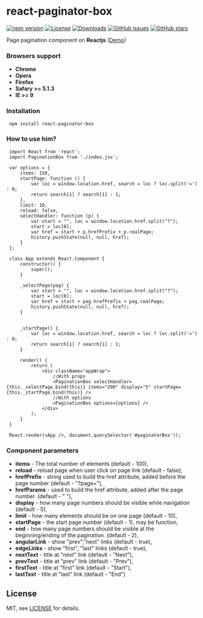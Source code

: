 # react-paginator-box #
[![npm version][npm-image]][npm-url]
[![License][license-image]][license-url]
[![Downloads][downloads-image]][downloads-url]
[![GitHub issues][git-issues]][git-issues-url]
[![GitHub stars][git-stars-image]][git-stars-url]

Page pagination component on **Reactjs** ([Demo](http://abaddongit.github.io/react-paginator-box/))
 
### Browsers support ###
 
 - **Chrome**
 - **Opera**
 - **Firefox**
 - **Safary >= 5.1.3**
 - **IE >= 9**
 
### Installation ###
     npm install react-paginator-box
 
### How to use him? ###
     import React from 'react';
     import PaginationBox from './index.jsx';

     var options = {
         items: 150,
         startPage: function () {
             var loc = window.location.href, search = loc ? loc.split('=') : 0;
             return search[1] ? search[1] : 1;
         },
         limit: 10,
         reload: false,
         selectHandler: function (p) {
             var start = "", loc = window.location.href.split("?");
             start = loc[0];
             var href = start + p.hrefPrefix + p.realPage;
             history.pushState(null, null, href);
         }
     };

     class App extends React.Component {
         constructor() {
             super();
         }

         _selectPage(pag) {
             var start = "", loc = window.location.href.split("?");
             start = loc[0];
             var href = start + pag.hrefPrefix + pag.realPage;
             history.pushState(null, null, href);
         }


         _startPage() {
             var loc = window.location.href, search = loc ? loc.split('=') : 0;
             return search[1] ? search[1] : 1;
         }

         render() {
             return (
                 <div className="appWrap">
                     //With props
                     <PaginationBox selectHandler={this._selectPage.bind(this)} items="200" display="5" startPage={this._startPage.bind(this)} />
                     //With options
                     <PaginationBox options={options} />
                 </div>
             );
         }
     }

     React.render(<App />, document.querySelector('#paginatorBox'));

### Component parameters ###
 
  - **items** - The total number of elements (default - 100),
  - **reload** -  reload page when user click on page link  (default - false),
  - **hrefPrefix** - string used to build the href attribute, added before the page number (default - "?page="),
  - **hrefParams** - used to build the href attribute, added after the page number. (default - " "),
  - **display** - how many page numbers should be visible while navigation (default - 5),
  - **limit** - how many elements should be on one page (default - 10),
  - **startPage** - the start page number (default - 1), may be function,
  - **end** -  how many page numbers should be visible at the beginning/ending of the pagination.  (default - 2),
  - **angularLink** - show "prev","next" links (default - true),
  - **edgeLinks** - show "first", "last" links (default - true),
  - **nextText** - title at "next" link (default - "Next"),
  - **prevText** - title at "prev" link (default - "Prev"),
  - **firstText** - title at "first" link (default - "Start"),
  - **lastText** - title at "last" link (default - "End")


## License

MIT, see [LICENSE][license-url] for details.

[npm-image]: https://img.shields.io/npm/v/react-paginator-box.svg?style=flat-square
[npm-url]: https://www.npmjs.com/package/react-paginator-box
[downloads-image]: http://img.shields.io/npm/dm/react-paginator-box.svg?style=flat-square
[downloads-url]: https://npmjs.org/package/react-paginator-box
[license-image]: http://img.shields.io/npm/l/react-paginator-box.svg?style=flat-square
[license-url]: LICENSE
[git-issues]: https://img.shields.io/github/issues/abaddonGIT/react-paginator-box.svg
[git-issues-url]: https://github.com/abaddonGIT/react-paginator-box/issues
[git-stars-image]: https://img.shields.io/github/stars/abaddonGIT/react-paginator-box.svg
[git-stars-url]: https://github.com/abaddonGIT/react-paginator-box/stargazers